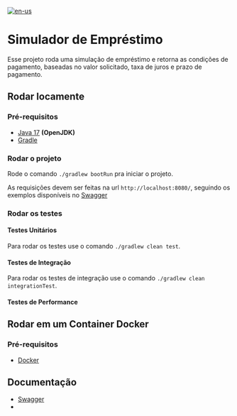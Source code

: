 [![en-us](https://img.shields.io/badge/lang-en--us-red.svg)](https://github.com/yasmindias/loan-simulator/blob/master/README.en.md)

# Simulador de Empréstimo #
Esse projeto roda uma simulação de empréstimo e retorna as condições de pagamento, baseadas no valor solicitado, taxa de juros e prazo de pagamento.

## Rodar locamente
### Pré-requisitos
- [Java 17](https://jdk.java.net/archive/) **(OpenJDK)**
- [Gradle](https://gradle.org/install/)

### Rodar o projeto
Rode o comando ```./gradlew bootRun``` pra iniciar o projeto.

As requisições devem ser feitas na url ``http://localhost:8080/``, seguindo os exemplos disponíveis no [Swagger](http://localhost:8080/swagger-ui/index.html)

### Rodar os testes
#### Testes Unitários
Para rodar os testes use o comando ```./gradlew clean test```.

#### Testes de Integração
Para rodar os testes de integração use o comando ```./gradlew clean integrationTest```.

#### Testes de Performance


## Rodar em um Container Docker
### Pré-requisitos
- [Docker](https://www.docker.com/products/docker-desktop/)



## Documentação
- [Swagger](http://localhost:3000/swagger-ui/index.html)
- 
